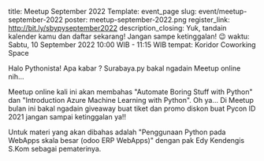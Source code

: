 title: Meetup September 2022
Template: event_page
slug: event/meetup-september-2022
poster: meetup-september-2022.png
register_link: http://bit.ly/sbypyseptember2022
description_closing: Yuk, tandain kalender kamu dan daftar sekarang! Jangan sampe ketinggalan! 😉 
waktu: Sabtu, 10 September 2022 10:00 WIB - 11:15 WIB
tempat: Koridor Coworking Space

Halo Pythonista! Apa kabar ? Surabaya.py bakal ngadain Meetup online nih... 

Meetup online kali ini akan membahas "Automate Boring Stuff with Python" dan "Introduction Azure Machine Learning with Python".
Oh ya... Di Meetup bulan ini bakal ngadain giveaway buat tiket dan promo diskon buat Pycon ID 2021 jangan sampai ketinggalan ya!!

Untuk materi yang akan dibahas adalah "Penggunaan Python pada WebApps skala besar (odoo ERP WebApps)" dengan pak Edy Kendengis S.Kom sebagai pematerinya.